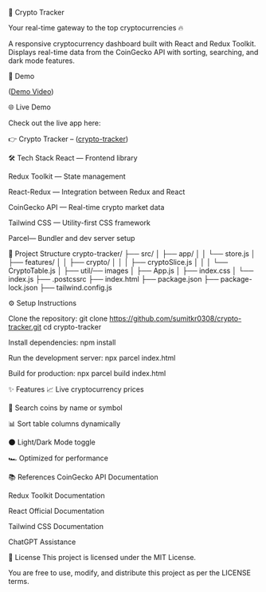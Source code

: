 
🚀 Crypto Tracker

  Your real-time gateway to the top cryptocurrencies 🔥
  
A responsive cryptocurrency dashboard built with React and Redux Toolkit.
Displays real-time data from the CoinGecko API with sorting, searching, and dark mode features.

📸 Demo

([Demo Video](https://www.loom.com/share/efef8a6a61194446acc27b39e8775464?sid=167703f5-c453-487e-b876-a971e1ff4579))

🌐 Live Demo

Check out the live app here:

👉 Crypto Tracker – ([crypto-tracker](https://crypto-tracker-by-sumit.netlify.app/))

🛠 Tech Stack
React — Frontend library

Redux Toolkit — State management

React-Redux — Integration between Redux and React

CoinGecko API — Real-time crypto market data

Tailwind CSS  — Utility-first CSS framework

Parcel— Bundler and dev server setup




📂 Project Structure
crypto-tracker/
├── src/
│   ├── app/
│   │   └── store.js
│   ├── features/
│   │   ├── crypto/
│   │   │   ├── cryptoSlice.js
│   │   │   └── CryptoTable.js
│   ├── util/── images
│   ├── App.js
│   ├── index.css
│   └── index.js
├── .postcssrc
├── index.html
├── package.json
├── package-lock.json
├── tailwind.config.js


⚙️ Setup Instructions

Clone the repository:
git clone https://github.com/sumitkr0308/crypto-tracker.git
cd crypto-tracker

Install dependencies:
npm install

Run the development server:
npx parcel index.html

Build for production:
npx parcel build index.html


✨ Features
📈 Live cryptocurrency prices

🔎 Search coins by name or symbol

📊 Sort table columns dynamically

🌑 Light/Dark Mode toggle

🏎 Optimized for performance



📚 References
CoinGecko API Documentation

Redux Toolkit Documentation

React Official Documentation

Tailwind CSS Documentation

ChatGPT Assistance


🪪 License
This project is licensed under the MIT License.

You are free to use, modify, and distribute this project as per the LICENSE terms.



